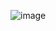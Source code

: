 






![image](https://github.com/Shubhiidixit/SaaSproject_AWS/assets/123651074/e1e25313-b7ea-4697-be75-c0528349eace)
